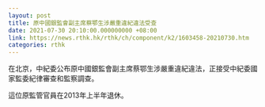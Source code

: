 ```yaml
---
layout: post
title: 原中國銀監會副主席蔡鄂生涉嚴重違紀違法受查
date: 2021-07-30 20:10:00.000000000 +08:00
link: https://news.rthk.hk/rthk/ch/component/k2/1603458-20210730.htm
categories: rthk
---
```


在北京，中紀委公布原中國銀監會副主席蔡鄂生涉嚴重違紀違法，正接受中紀委國家監委紀律審查和監察調查。

這位原監管官員在2013年上半年退休。

